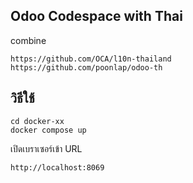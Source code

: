 Odoo Codespace with Thai
----------------
combine
```
https://github.com/OCA/l10n-thailand
https://github.com/poonlap/odoo-th
```

วิธีใช้
--------
```
cd docker-xx
docker compose up
```
เปิดเบราเซอร์เข้า URL
```
http://localhost:8069
```

